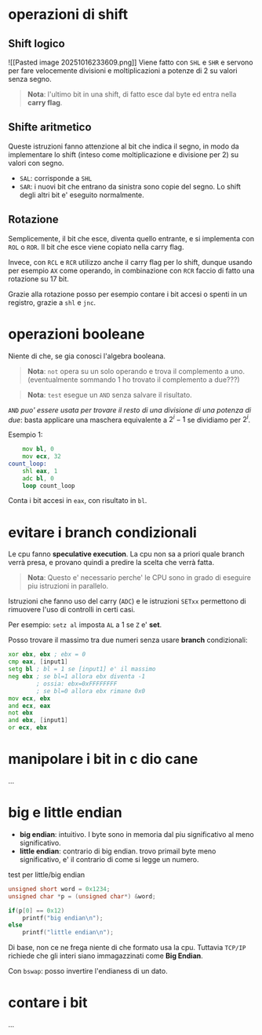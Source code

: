 # operazioni di shift
## Shift logico
![[Pasted image 20251016233609.png]]
Viene fatto con `SHL` e `SHR` e servono per fare velocemente divisioni e moltiplicazioni a potenze di 2 su valori senza segno.

> **Nota**: l'ultimo bit in una shift, di fatto esce dal byte ed entra nella **carry flag**.

## Shifte aritmetico
Queste istruzioni fanno attenzione al bit che indica il segno, in modo da implementare lo shift (inteso come moltiplicazione e divisione per 2) su valori con segno.

* `SAL`: corrisponde a `SHL`
* `SAR`: i nuovi bit che entrano da sinistra sono copie del segno. Lo shift degli altri bit e' eseguito normalmente.
## Rotazione
Semplicemente, il bit che esce, diventa quello entrante, e si implementa con `ROL` o `ROR`. Il bit che esce viene copiato nella carry flag.

Invece, con `RCL` e `RCR` utilizzo anche il carry flag per lo shift, dunque usando per esempio `AX` come operando, in combinazione con `RCR` faccio di fatto una rotazione su 17 bit.

Grazie alla rotazione posso per esempio contare i bit accesi o spenti in un registro, grazie a `shl` e `jnc`.

# operazioni booleane
Niente di che, se gia conosci l'algebra booleana.

> **Nota**: `not` opera su un solo operando e trova il complemento a uno. (eventualmente sommando 1 ho trovato il complemento a due???)

> **Nota**: `test` esegue un `AND` senza salvare il risultato.

`AND` *puo' essere usata per trovare il resto di una divisione di una potenza di due*: basta applicare una maschera equivalente a $2^i -1$ se dividiamo per $2^i$.

Esempio 1:
```asm
	mov bl, 0
	mov ecx, 32
count_loop:
	shl eax, 1
	adc bl, 0
	loop count_loop
```
Conta i bit accesi in `eax`, con risultato in `bl`.

# evitare i branch condizionali
Le cpu fanno **speculative execution**. La cpu non sa a priori quale branch verrà presa, e provano quindi a predire la scelta che verrà fatta.

> **Nota**: Questo e' necessario perche' le CPU sono in grado di eseguire piu istruzioni in parallelo.

Istruzioni che fanno uso del carry (`ADC`) e le istruzioni `SETxx` permettono di rimuovere l'uso di controlli in certi casi.

Per esempio: `setz al` imposta `AL` a 1 se `Z` e' **set**.

Posso trovare il massimo tra due numeri senza usare **branch** condizionali:
```asm
xor ebx, ebx ; ebx = 0
cmp eax, [input1]
setg bl ; bl = 1 se [input1] e' il massimo
neg ebx ; se bl=1 allora ebx diventa -1
		; ossia: ebx=0xFFFFFFFF
		; se bl=0 allora ebx rimane 0x0
mov ecx, ebx
and ecx, eax
not ebx
and ebx, [input1]
or ecx, ebx
```

# manipolare i bit in c dio cane
...
# big e little endian
* **big endian**: intuitivo. I byte sono in memoria dal piu significativo al meno significativo.
* **little endian**: contrario di big endian. trovo primail byte meno significativo, e' il contrario di come si legge un numero.

test per little/big endian
```c
unsigned short word = 0x1234;
unsigned char *p = (unsigned char*) &word;

if(p[0] == 0x12)
	printf("big endian\n");
else
	printf("little endian\n");
```

Di base, non ce ne frega niente di che formato usa la cpu. Tuttavia `TCP/IP` richiede che gli interi siano immagazzinati come **Big Endian**.

Con `bswap`: posso invertire l'endianess di un dato.

# contare i bit
...

